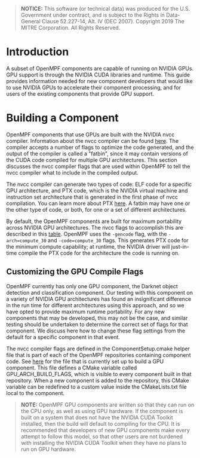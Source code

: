 > **NOTICE:** This software (or technical data) was produced for the U.S. Government under contract, and is subject to the Rights in Data-General Clause 52.227-14, Alt. IV (DEC 2007). Copyright 2019 The MITRE Corporation. All Rights Reserved.

# Introduction

A subset of OpenMPF components are capable of running on NVIDIA GPUs. GPU support is through the NVIDIA CUDA libraries and runtime. This guide provides information needed for new component developers that would like to use NVIDIA GPUs to accelerate their component processing, and for users of the existing components that provide GPU support.

# Building a Component

OpenMPF components that use GPUs are built with the NVIDIA nvcc compiler. Information about the nvcc compiler can be found [here](https://docs.nvidia.com/cuda/cuda-compiler-driver-nvcc/index.html). The compiler accepts a number of flags to optimize the code generated, and the output of the compiler is called a "fatbin", since it may contain versions of the CUDA code compiled for multiple GPU architectures. This section discusses the nvcc compiler flags that are used within OpenMPF to tell the nvcc compiler what to include in the compiled output.

The nvcc compiler can generate two types of code: ELF code for a specific GPU architecture, and PTX code, which is the NVIDIA virtual machine and instruction set architecture that is generated in the first phase of nvcc compilation. You can learn more about PTX [here](https://docs.nvidia.com/cuda/parallel-thread-execution/index.html). A fatbin may have one or the other type of code, or both, for one or a set of different architectures. 

By default, the OpenMPF components are built for maximum portability across NVIDIA GPU architectures. The nvcc flags to accomplish this are described in this [table](https://docs.nvidia.com/cuda/cuda-compiler-driver-nvcc/index.html#options-for-steering-gpu-code-generation). OpenMPF uses the `-gencode` flag, with the `-arch=compute_30` and `-code=compute_30` flags. This generates PTX code for the minimum compute capability; at runtime, the NVIDIA driver will just-in-time compile the PTX code for the architecture the code is running on.

## Customizing the GPU Compile Flags

OpenMPF currently has only one GPU component, the Darknet object detection and classification component. Our testing with this component on a variety of NVIDIA GPU architectures has found an insignificant difference in the run time for different architectures using this approach, and so we have opted to provide maximum runtime portability. For any new components that may be developed, this may not be the case, and similar testing should be undertaken to determine the correct set of flags for that component. We discuss here how to change these flag settings from the default for a specific component in that event.

The nvcc compiler flags are defined in the ComponentSetup.cmake helper file that is part of each of the OpenMPF repositories containing component code. See [here](https://github.com/openmpf/openmpf-components/blob/master/cpp/ComponentSetup.cmake) for the file that is currently set up to build a GPU component. This file defines a CMake variable called GPU\_ARCH\_BUILD_FLAGS, which is visible to every component built in that repository. When a new component is added to the repository, this CMake variable can be redefined to a custom value inside the CMakeLists.txt file local to the component.

> **NOTE:** OpenMPF GPU components are written so that they can run on the CPU only, as well as using GPU hardware. If the component is built on a system that does not have the NVIDIA CUDA Toolkit installed, then the build will default to compiling for the CPU. It is recommended that developers of new GPU components make every attempt to follow this model, so that other users are not burdened with installing the NVIDIA CUDA Toolkit when they have no plans to run on GPU hardware.
